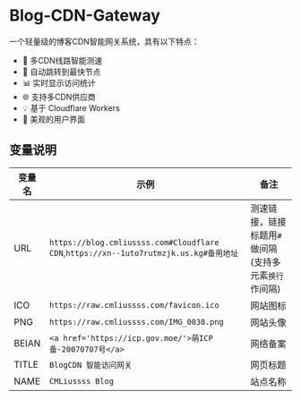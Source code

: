 # Blog-CDN-Gateway
一个轻量级的博客CDN智能网关系统，具有以下特点：
- 🚀 多CDN线路智能测速
- 🔄 自动跳转到最快节点
- 📊 实时显示访问统计
- 🌐 支持多CDN供应商
- 💡 基于 Cloudflare Workers
- 🎨 美观的用户界面

## 变量说明

| 变量名 | 示例 | 备注 | 
|--------|---------|-----|
| URL | `https://blog.cmliussss.com#Cloudflare CDN`,`https://xn--1uto7rutmzjk.us.kg#备用地址` | 测速链接，链接标题用`#`做间隔 (支持多元素`换行`作间隔)| 
| ICO | `https://raw.cmliussss.com/favicon.ico` | 网站图标 | 
| PNG | `https://raw.cmliussss.com/IMG_0038.png` | 网站头像 | 
| BEIAN | `<a href='https://icp.gov.moe/'>萌ICP备-20070707号</a>` | 网络备案 |
| TITLE | `BlogCDN 智能访问网关` | 网页标题 |
| NAME | `CMLiussss Blog` | 站点名称 |
